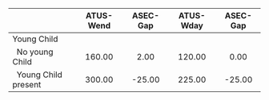 
|                      |    ATUS-Wend |     ASEC-Gap |    ATUS-Wday |     ASEC-Gap |
| -------------------- | :----------: | :----------: | :----------: | :----------: |
| Young Child          |              |              |              |              |
| &nbsp;&nbsp;No young Child |       160.00 |         2.00 |       120.00 |         0.00 |
| &nbsp;&nbsp;Young Child present |       300.00 |       -25.00 |       225.00 |       -25.00 |

